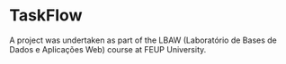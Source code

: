 # TaskFlow
A project was undertaken as part of the LBAW (Laboratório de Bases de Dados e Aplicações Web) course at FEUP University.
